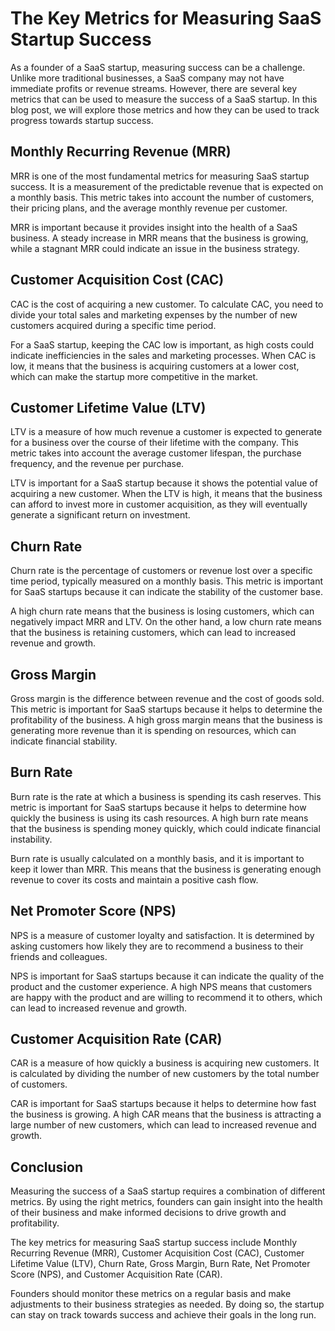 # The Key Metrics for Measuring SaaS Startup Success

As a founder of a SaaS startup, measuring success can be a challenge. Unlike more traditional businesses, a SaaS company may not have immediate profits or revenue streams. However, there are several key metrics that can be used to measure the success of a SaaS startup. In this blog post, we will explore those metrics and how they can be used to track progress towards startup success.

## Monthly Recurring Revenue (MRR)

MRR is one of the most fundamental metrics for measuring SaaS startup success. It is a measurement of the predictable revenue that is expected on a monthly basis. This metric takes into account the number of customers, their pricing plans, and the average monthly revenue per customer.

MRR is important because it provides insight into the health of a SaaS business. A steady increase in MRR means that the business is growing, while a stagnant MRR could indicate an issue in the business strategy.

## Customer Acquisition Cost (CAC)

CAC is the cost of acquiring a new customer. To calculate CAC, you need to divide your total sales and marketing expenses by the number of new customers acquired during a specific time period.

For a SaaS startup, keeping the CAC low is important, as high costs could indicate inefficiencies in the sales and marketing processes. When CAC is low, it means that the business is acquiring customers at a lower cost, which can make the startup more competitive in the market.

## Customer Lifetime Value (LTV)

LTV is a measure of how much revenue a customer is expected to generate for a business over the course of their lifetime with the company. This metric takes into account the average customer lifespan, the purchase frequency, and the revenue per purchase.

LTV is important for a SaaS startup because it shows the potential value of acquiring a new customer. When the LTV is high, it means that the business can afford to invest more in customer acquisition, as they will eventually generate a significant return on investment.

## Churn Rate

Churn rate is the percentage of customers or revenue lost over a specific time period, typically measured on a monthly basis. This metric is important for SaaS startups because it can indicate the stability of the customer base.

A high churn rate means that the business is losing customers, which can negatively impact MRR and LTV. On the other hand, a low churn rate means that the business is retaining customers, which can lead to increased revenue and growth.

## Gross Margin

Gross margin is the difference between revenue and the cost of goods sold. This metric is important for SaaS startups because it helps to determine the profitability of the business. A high gross margin means that the business is generating more revenue than it is spending on resources, which can indicate financial stability.

## Burn Rate

Burn rate is the rate at which a business is spending its cash reserves. This metric is important for SaaS startups because it helps to determine how quickly the business is using its cash resources. A high burn rate means that the business is spending money quickly, which could indicate financial instability.

Burn rate is usually calculated on a monthly basis, and it is important to keep it lower than MRR. This means that the business is generating enough revenue to cover its costs and maintain a positive cash flow.

## Net Promoter Score (NPS)

NPS is a measure of customer loyalty and satisfaction. It is determined by asking customers how likely they are to recommend a business to their friends and colleagues.

NPS is important for SaaS startups because it can indicate the quality of the product and the customer experience. A high NPS means that customers are happy with the product and are willing to recommend it to others, which can lead to increased revenue and growth.

## Customer Acquisition Rate (CAR)

CAR is a measure of how quickly a business is acquiring new customers. It is calculated by dividing the number of new customers by the total number of customers.

CAR is important for SaaS startups because it helps to determine how fast the business is growing. A high CAR means that the business is attracting a large number of new customers, which can lead to increased revenue and growth.

## Conclusion

Measuring the success of a SaaS startup requires a combination of different metrics. By using the right metrics, founders can gain insight into the health of their business and make informed decisions to drive growth and profitability.

The key metrics for measuring SaaS startup success include Monthly Recurring Revenue (MRR), Customer Acquisition Cost (CAC), Customer Lifetime Value (LTV), Churn Rate, Gross Margin, Burn Rate, Net Promoter Score (NPS), and Customer Acquisition Rate (CAR).

Founders should monitor these metrics on a regular basis and make adjustments to their business strategies as needed. By doing so, the startup can stay on track towards success and achieve their goals in the long run.